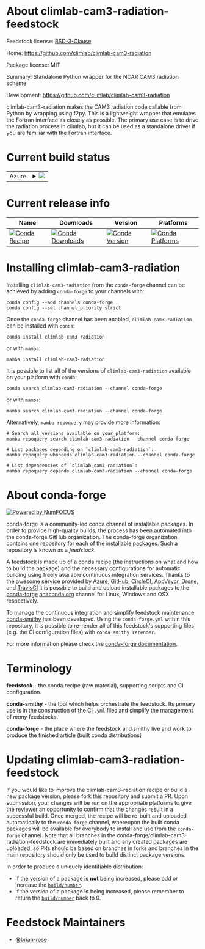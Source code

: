 About climlab-cam3-radiation-feedstock
======================================

Feedstock license: [BSD-3-Clause](https://github.com/conda-forge/climlab-cam3-radiation-feedstock/blob/main/LICENSE.txt)

Home: https://github.com/climlab/climlab-cam3-radiation

Package license: MIT

Summary: Standalone Python wrapper for the NCAR CAM3 radiation scheme

Development: https://github.com/climlab/climlab-cam3-radiation

climlab-cam3-radiation makes the CAM3 radiation code callable
from Python by wrapping using f2py. This is a lightweight wrapper that
emulates the Fortran interface as closely as possible. The primary use case
is to drive the radiation process in climlab, but it can be used as
a standalone driver if you are familiar with the Fortran interface.


Current build status
====================


<table>
    
  <tr>
    <td>Azure</td>
    <td>
      <details>
        <summary>
          <a href="https://dev.azure.com/conda-forge/feedstock-builds/_build/latest?definitionId=16255&branchName=main">
            <img src="https://dev.azure.com/conda-forge/feedstock-builds/_apis/build/status/climlab-cam3-radiation-feedstock?branchName=main">
          </a>
        </summary>
        <table>
          <thead><tr><th>Variant</th><th>Status</th></tr></thead>
          <tbody><tr>
              <td>linux_64_numpy2.0python3.10.____cpython</td>
              <td>
                <a href="https://dev.azure.com/conda-forge/feedstock-builds/_build/latest?definitionId=16255&branchName=main">
                  <img src="https://dev.azure.com/conda-forge/feedstock-builds/_apis/build/status/climlab-cam3-radiation-feedstock?branchName=main&jobName=linux&configuration=linux%20linux_64_numpy2.0python3.10.____cpython" alt="variant">
                </a>
              </td>
            </tr><tr>
              <td>linux_64_numpy2.0python3.11.____cpython</td>
              <td>
                <a href="https://dev.azure.com/conda-forge/feedstock-builds/_build/latest?definitionId=16255&branchName=main">
                  <img src="https://dev.azure.com/conda-forge/feedstock-builds/_apis/build/status/climlab-cam3-radiation-feedstock?branchName=main&jobName=linux&configuration=linux%20linux_64_numpy2.0python3.11.____cpython" alt="variant">
                </a>
              </td>
            </tr><tr>
              <td>linux_64_numpy2.0python3.12.____cpython</td>
              <td>
                <a href="https://dev.azure.com/conda-forge/feedstock-builds/_build/latest?definitionId=16255&branchName=main">
                  <img src="https://dev.azure.com/conda-forge/feedstock-builds/_apis/build/status/climlab-cam3-radiation-feedstock?branchName=main&jobName=linux&configuration=linux%20linux_64_numpy2.0python3.12.____cpython" alt="variant">
                </a>
              </td>
            </tr><tr>
              <td>linux_64_numpy2.0python3.9.____cpython</td>
              <td>
                <a href="https://dev.azure.com/conda-forge/feedstock-builds/_build/latest?definitionId=16255&branchName=main">
                  <img src="https://dev.azure.com/conda-forge/feedstock-builds/_apis/build/status/climlab-cam3-radiation-feedstock?branchName=main&jobName=linux&configuration=linux%20linux_64_numpy2.0python3.9.____cpython" alt="variant">
                </a>
              </td>
            </tr><tr>
              <td>linux_64_numpy2python3.13.____cp313</td>
              <td>
                <a href="https://dev.azure.com/conda-forge/feedstock-builds/_build/latest?definitionId=16255&branchName=main">
                  <img src="https://dev.azure.com/conda-forge/feedstock-builds/_apis/build/status/climlab-cam3-radiation-feedstock?branchName=main&jobName=linux&configuration=linux%20linux_64_numpy2python3.13.____cp313" alt="variant">
                </a>
              </td>
            </tr><tr>
              <td>osx_64_numpy2.0python3.10.____cpython</td>
              <td>
                <a href="https://dev.azure.com/conda-forge/feedstock-builds/_build/latest?definitionId=16255&branchName=main">
                  <img src="https://dev.azure.com/conda-forge/feedstock-builds/_apis/build/status/climlab-cam3-radiation-feedstock?branchName=main&jobName=osx&configuration=osx%20osx_64_numpy2.0python3.10.____cpython" alt="variant">
                </a>
              </td>
            </tr><tr>
              <td>osx_64_numpy2.0python3.11.____cpython</td>
              <td>
                <a href="https://dev.azure.com/conda-forge/feedstock-builds/_build/latest?definitionId=16255&branchName=main">
                  <img src="https://dev.azure.com/conda-forge/feedstock-builds/_apis/build/status/climlab-cam3-radiation-feedstock?branchName=main&jobName=osx&configuration=osx%20osx_64_numpy2.0python3.11.____cpython" alt="variant">
                </a>
              </td>
            </tr><tr>
              <td>osx_64_numpy2.0python3.12.____cpython</td>
              <td>
                <a href="https://dev.azure.com/conda-forge/feedstock-builds/_build/latest?definitionId=16255&branchName=main">
                  <img src="https://dev.azure.com/conda-forge/feedstock-builds/_apis/build/status/climlab-cam3-radiation-feedstock?branchName=main&jobName=osx&configuration=osx%20osx_64_numpy2.0python3.12.____cpython" alt="variant">
                </a>
              </td>
            </tr><tr>
              <td>osx_64_numpy2.0python3.9.____cpython</td>
              <td>
                <a href="https://dev.azure.com/conda-forge/feedstock-builds/_build/latest?definitionId=16255&branchName=main">
                  <img src="https://dev.azure.com/conda-forge/feedstock-builds/_apis/build/status/climlab-cam3-radiation-feedstock?branchName=main&jobName=osx&configuration=osx%20osx_64_numpy2.0python3.9.____cpython" alt="variant">
                </a>
              </td>
            </tr><tr>
              <td>osx_64_numpy2python3.13.____cp313</td>
              <td>
                <a href="https://dev.azure.com/conda-forge/feedstock-builds/_build/latest?definitionId=16255&branchName=main">
                  <img src="https://dev.azure.com/conda-forge/feedstock-builds/_apis/build/status/climlab-cam3-radiation-feedstock?branchName=main&jobName=osx&configuration=osx%20osx_64_numpy2python3.13.____cp313" alt="variant">
                </a>
              </td>
            </tr><tr>
              <td>osx_arm64_numpy2.0python3.10.____cpython</td>
              <td>
                <a href="https://dev.azure.com/conda-forge/feedstock-builds/_build/latest?definitionId=16255&branchName=main">
                  <img src="https://dev.azure.com/conda-forge/feedstock-builds/_apis/build/status/climlab-cam3-radiation-feedstock?branchName=main&jobName=osx&configuration=osx%20osx_arm64_numpy2.0python3.10.____cpython" alt="variant">
                </a>
              </td>
            </tr><tr>
              <td>osx_arm64_numpy2.0python3.11.____cpython</td>
              <td>
                <a href="https://dev.azure.com/conda-forge/feedstock-builds/_build/latest?definitionId=16255&branchName=main">
                  <img src="https://dev.azure.com/conda-forge/feedstock-builds/_apis/build/status/climlab-cam3-radiation-feedstock?branchName=main&jobName=osx&configuration=osx%20osx_arm64_numpy2.0python3.11.____cpython" alt="variant">
                </a>
              </td>
            </tr><tr>
              <td>osx_arm64_numpy2.0python3.12.____cpython</td>
              <td>
                <a href="https://dev.azure.com/conda-forge/feedstock-builds/_build/latest?definitionId=16255&branchName=main">
                  <img src="https://dev.azure.com/conda-forge/feedstock-builds/_apis/build/status/climlab-cam3-radiation-feedstock?branchName=main&jobName=osx&configuration=osx%20osx_arm64_numpy2.0python3.12.____cpython" alt="variant">
                </a>
              </td>
            </tr><tr>
              <td>osx_arm64_numpy2.0python3.9.____cpython</td>
              <td>
                <a href="https://dev.azure.com/conda-forge/feedstock-builds/_build/latest?definitionId=16255&branchName=main">
                  <img src="https://dev.azure.com/conda-forge/feedstock-builds/_apis/build/status/climlab-cam3-radiation-feedstock?branchName=main&jobName=osx&configuration=osx%20osx_arm64_numpy2.0python3.9.____cpython" alt="variant">
                </a>
              </td>
            </tr><tr>
              <td>osx_arm64_numpy2python3.13.____cp313</td>
              <td>
                <a href="https://dev.azure.com/conda-forge/feedstock-builds/_build/latest?definitionId=16255&branchName=main">
                  <img src="https://dev.azure.com/conda-forge/feedstock-builds/_apis/build/status/climlab-cam3-radiation-feedstock?branchName=main&jobName=osx&configuration=osx%20osx_arm64_numpy2python3.13.____cp313" alt="variant">
                </a>
              </td>
            </tr>
          </tbody>
        </table>
      </details>
    </td>
  </tr>
</table>

Current release info
====================

| Name | Downloads | Version | Platforms |
| --- | --- | --- | --- |
| [![Conda Recipe](https://img.shields.io/badge/recipe-climlab--cam3--radiation-green.svg)](https://anaconda.org/conda-forge/climlab-cam3-radiation) | [![Conda Downloads](https://img.shields.io/conda/dn/conda-forge/climlab-cam3-radiation.svg)](https://anaconda.org/conda-forge/climlab-cam3-radiation) | [![Conda Version](https://img.shields.io/conda/vn/conda-forge/climlab-cam3-radiation.svg)](https://anaconda.org/conda-forge/climlab-cam3-radiation) | [![Conda Platforms](https://img.shields.io/conda/pn/conda-forge/climlab-cam3-radiation.svg)](https://anaconda.org/conda-forge/climlab-cam3-radiation) |

Installing climlab-cam3-radiation
=================================

Installing `climlab-cam3-radiation` from the `conda-forge` channel can be achieved by adding `conda-forge` to your channels with:

```
conda config --add channels conda-forge
conda config --set channel_priority strict
```

Once the `conda-forge` channel has been enabled, `climlab-cam3-radiation` can be installed with `conda`:

```
conda install climlab-cam3-radiation
```

or with `mamba`:

```
mamba install climlab-cam3-radiation
```

It is possible to list all of the versions of `climlab-cam3-radiation` available on your platform with `conda`:

```
conda search climlab-cam3-radiation --channel conda-forge
```

or with `mamba`:

```
mamba search climlab-cam3-radiation --channel conda-forge
```

Alternatively, `mamba repoquery` may provide more information:

```
# Search all versions available on your platform:
mamba repoquery search climlab-cam3-radiation --channel conda-forge

# List packages depending on `climlab-cam3-radiation`:
mamba repoquery whoneeds climlab-cam3-radiation --channel conda-forge

# List dependencies of `climlab-cam3-radiation`:
mamba repoquery depends climlab-cam3-radiation --channel conda-forge
```


About conda-forge
=================

[![Powered by
NumFOCUS](https://img.shields.io/badge/powered%20by-NumFOCUS-orange.svg?style=flat&colorA=E1523D&colorB=007D8A)](https://numfocus.org)

conda-forge is a community-led conda channel of installable packages.
In order to provide high-quality builds, the process has been automated into the
conda-forge GitHub organization. The conda-forge organization contains one repository
for each of the installable packages. Such a repository is known as a *feedstock*.

A feedstock is made up of a conda recipe (the instructions on what and how to build
the package) and the necessary configurations for automatic building using freely
available continuous integration services. Thanks to the awesome service provided by
[Azure](https://azure.microsoft.com/en-us/services/devops/), [GitHub](https://github.com/),
[CircleCI](https://circleci.com/), [AppVeyor](https://www.appveyor.com/),
[Drone](https://cloud.drone.io/welcome), and [TravisCI](https://travis-ci.com/)
it is possible to build and upload installable packages to the
[conda-forge](https://anaconda.org/conda-forge) [anaconda.org](https://anaconda.org/)
channel for Linux, Windows and OSX respectively.

To manage the continuous integration and simplify feedstock maintenance
[conda-smithy](https://github.com/conda-forge/conda-smithy) has been developed.
Using the ``conda-forge.yml`` within this repository, it is possible to re-render all of
this feedstock's supporting files (e.g. the CI configuration files) with ``conda smithy rerender``.

For more information please check the [conda-forge documentation](https://conda-forge.org/docs/).

Terminology
===========

**feedstock** - the conda recipe (raw material), supporting scripts and CI configuration.

**conda-smithy** - the tool which helps orchestrate the feedstock.
                   Its primary use is in the construction of the CI ``.yml`` files
                   and simplify the management of *many* feedstocks.

**conda-forge** - the place where the feedstock and smithy live and work to
                  produce the finished article (built conda distributions)


Updating climlab-cam3-radiation-feedstock
=========================================

If you would like to improve the climlab-cam3-radiation recipe or build a new
package version, please fork this repository and submit a PR. Upon submission,
your changes will be run on the appropriate platforms to give the reviewer an
opportunity to confirm that the changes result in a successful build. Once
merged, the recipe will be re-built and uploaded automatically to the
`conda-forge` channel, whereupon the built conda packages will be available for
everybody to install and use from the `conda-forge` channel.
Note that all branches in the conda-forge/climlab-cam3-radiation-feedstock are
immediately built and any created packages are uploaded, so PRs should be based
on branches in forks and branches in the main repository should only be used to
build distinct package versions.

In order to produce a uniquely identifiable distribution:
 * If the version of a package **is not** being increased, please add or increase
   the [``build/number``](https://docs.conda.io/projects/conda-build/en/latest/resources/define-metadata.html#build-number-and-string).
 * If the version of a package **is** being increased, please remember to return
   the [``build/number``](https://docs.conda.io/projects/conda-build/en/latest/resources/define-metadata.html#build-number-and-string)
   back to 0.

Feedstock Maintainers
=====================

* [@brian-rose](https://github.com/brian-rose/)

